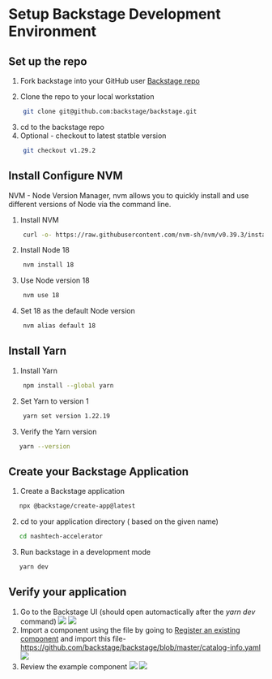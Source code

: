 # Setup Backstage Development Environment

## Set up the repo

1. Fork backstage into your GitHub user [Backstage repo](https://github.com/backstage/backstage)

2. Clone the repo to your local workstation
```bash
    git clone git@github.com:backstage/backstage.git
```
3. cd to the backstage repo
4. Optional - checkout to latest statble version
```bash
    git checkout v1.29.2
```
## Install  Configure NVM

NVM - Node Version Manager, nvm allows you to quickly install and use different versions of Node via the command line.
1. Install NVM
```bash
    curl -o- https://raw.githubusercontent.com/nvm-sh/nvm/v0.39.3/install.sh | bash
```

2. Install Node 18
```bash
    nvm install 18
```
3. Use Node version 18
```bash
    nvm use 18
```
4. Set 18 as the default Node version
```bash
    nvm alias default 18
```
## Install Yarn
1. Install Yarn
```bash
    npm install --global yarn
```
2. Set Yarn to version 1
```bash
    yarn set version 1.22.19
```
3. Verify the Yarn version
```bash
   yarn --version
```
## Create your Backstage Application

1. Create a Backstage application
```bash
   npx @backstage/create-app@latest
```
2. cd to your application directory ( based on the given name)
```bash
   cd nashtech-accelerator
```
3. Run backstage in a development mode
```bash
   yarn dev
```
## Verify your application

1. Go to the Backstage UI (should open automactically after the <i> yarn dev </i> command)
![](/nashtech-documentation/assets/Screenshot%202024-08-19%20161150.png)
![](/nashtech-documentation/assets/Screenshot%202024-08-19%20161258.png)
2. Import a component using the file by going to [Register an existing component](http://localhost:3000/catalog-import) and import this file- https://github.com/backstage/backstage/blob/master/catalog-info.yaml
![](/nashtech-documentation/assets/Screenshot%202024-08-19%20162139.png)
3. Review the example component
![](/nashtech-documentation/assets/Screenshot%202024-08-19%20162452.png)
![](/nashtech-documentation/assets/Screenshot%202024-08-19%20162431.png)